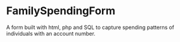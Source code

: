 # FamilySpendingForm
A form built with html, php and SQL to capture spending patterns of individuals with an account number. 
